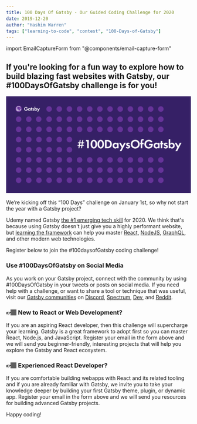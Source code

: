 ```yaml
---
title: 100 Days Of Gatsby - Our Guided Coding Challenge for 2020
date: 2019-12-20
author: "Hashim Warren"
tags: ["learning-to-code", "contest", "100-Days-of-Gatsby"]
---
```


import EmailCaptureForm from "@components/email-capture-form"

## If you're looking for a fun way to explore how to build blazing fast websites with Gatsby, our #100DaysOfGatsby challenge is for you!

![alt text](./100daysofgatsby.png "100 Days of Gatsby")

We’re kicking off this “100 Days” challenge on January 1st, so why not start the year with a Gatsby project?

Udemy named Gatsby [the #1 emerging tech skill](https://www.cnbc.com/2019/12/02/10-hottest-tech-skills-that-could-pay-off-most-in-2020-says-new-report.html) for 2020. We think that's because using Gatsby doesn't just give you a highly performant website, but [learning the framework](/blog/2019-05-03-how-gatsby-helped-jump-start-my-engineering-career/) can help you master [React](/docs/glossary/react/), [NodeJS](/docs/glossary/node/), [GraphQL](/docs/glossary/graphql/), and other modern web technologies.

Register below to join the #100daysofGatsby coding challenge!

<EmailCaptureForm
  formId="6157faa3-5474-48b1-b7e4-e0f45237327f"
  signupMessage="Get weekly updates on new challenges, ideas for where to start, and step-by-step documentation for completing the challenge."
/>

### Use #100DaysOfGatsby on Social Media

As you work on your Gatsby project, connect with the community by using #100DaysOfGatsby in your tweets or posts on social media. If you need help with a challenge, or want to share a tool or technique that was useful, visit our [Gatsby communities](/contributing/community/#where-to-get-support) on [Discord](https://discordapp.com/invite/gatsby), [Spectrum](https://spectrum.chat/gatsby-js), [Dev](https://dev.to/t/gatsby), and [Reddit](https://www.reddit.com/r/gatsbyjs/).

### 👉🏽 New to React or Web Development?

If you are an aspiring React developer, then this challenge will supercharge your learning. Gatsby is a great framework to adopt first so you can master React, Node.js, and JavaScript. Register your email in the form above and we will send you beginner-friendly, interesting projects that will help you explore the Gatsby and React ecosystem.

### 👉🏽 Experienced React Developer?

If you are comfortable building webapps with React and its related tooling and if you are already familiar with Gatsby, we invite you to take your knowledge deeper by building your first Gatsby theme, plugin, or dynamic app. Register your email in the form above and we will send you resources for building advanced Gatsby projects.

Happy coding!
